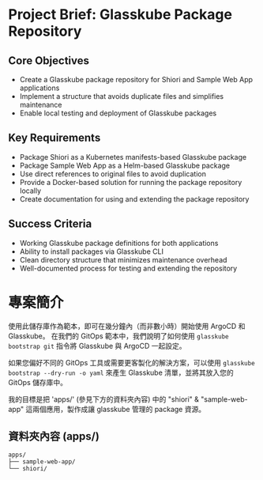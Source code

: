# Project Brief: Glasskube Package Repository

## Core Objectives
- Create a Glasskube package repository for Shiori and Sample Web App applications
- Implement a structure that avoids duplicate files and simplifies maintenance
- Enable local testing and deployment of Glasskube packages

## Key Requirements
- Package Shiori as a Kubernetes manifests-based Glasskube package
- Package Sample Web App as a Helm-based Glasskube package
- Use direct references to original files to avoid duplication
- Provide a Docker-based solution for running the package repository locally
- Create documentation for using and extending the package repository

## Success Criteria
- Working Glasskube package definitions for both applications
- Ability to install packages via Glasskube CLI
- Clean directory structure that minimizes maintenance overhead
- Well-documented process for testing and extending the repository

# 專案簡介

使用此儲存庫作為範本，即可在幾分鐘內（而非數小時）開始使用 ArgoCD 和 Glasskube。
在我們的 GitOps 範本中，我們說明了如何使用 `glasskube bootstrap git` 指令將 Glasskube 與 ArgoCD 一起設定。

如果您偏好不同的 GitOps 工具或需要更客製化的解決方案，可以使用 `glasskube bootstrap --dry-run -o yaml` 來產生 Glasskube 清單，並將其放入您的 GitOps 儲存庫中。

我的目標是把 'apps/' (參見下方的資料夾內容) 中的 "shiori" & "sample-web-app" 這兩個應用，製作成讓 glasskube 管理的 package 資源。

## 資料夾內容 (apps/)

```
apps/
├── sample-web-app/
└── shiori/
